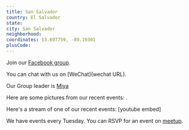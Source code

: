 ```yaml
---
title: San Salvador
country: El Salvador
state: 
city: San Salvador
neighborhood: 
coordinates: 13.697759, -89.19301
plusCode:
---
```

Join our [Facebook group](https://www.facebook.com/groups/free.code.camp.san.salvador).

You can chat with us on [WeChat](wechat URL).

Our Group leader is [Miya](freecodecamp.org/miya)

Here are some pictures from our recent events:
![]().

Here's a stream of one of our recent events:
[youtube embed]

We have events every Tuesday. You can RSVP for an event on [meetup](meetupurl).
